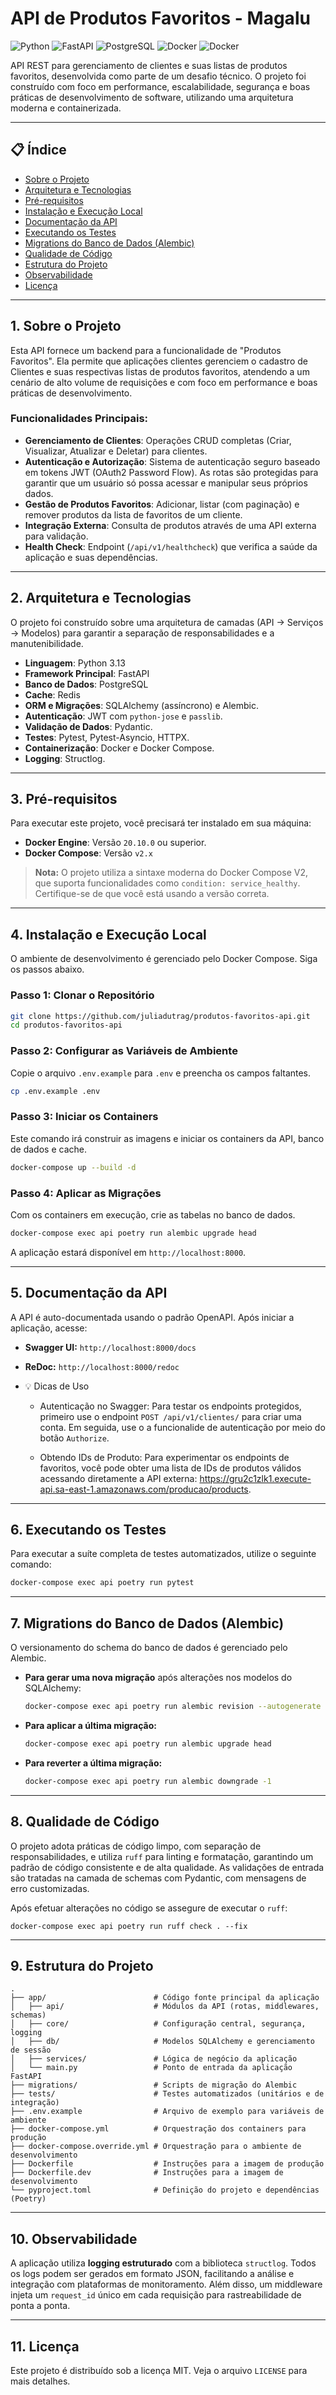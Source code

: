 # API de Produtos Favoritos - Magalu

![Python](https://img.shields.io/badge/Python-3.13-3776AB.svg?style=for-the-badge&logo=python)
![FastAPI](https://img.shields.io/badge/FastAPI-0.116.0-009688.svg?style=for-the-badge&logo=fastapi)
![PostgreSQL](https://img.shields.io/badge/PostgreSQL-17-316192.svg?style=for-the-badge&logo=postgresql)
![Docker](https://img.shields.io/badge/Docker-28.0-2496ED.svg?style=for-the-badge&logo=docker)
![Docker](https://img.shields.io/badge/Redis-DC382D?style=for-the-badge&logo=redis&logoColor=white)

API REST para gerenciamento de clientes e suas listas de produtos favoritos, desenvolvida como parte de um desafio técnico. O projeto foi construído com foco em performance, escalabilidade, segurança e boas práticas de desenvolvimento de software, utilizando uma arquitetura moderna e containerizada.

---

## 📋 Índice

- [Sobre o Projeto](#1-sobre-o-projeto)
- [Arquitetura e Tecnologias](#2-arquitetura-e-tecnologias)
- [Pré-requisitos](#3-pré-requisitos)
- [Instalação e Execução Local](#4-instalação-e-execução-local)
- [Documentação da API](#5-documentação-da-api)
- [Executando os Testes](#6-executando-os-testes)
- [Migrations do Banco de Dados (Alembic)](#7-migrations-do-banco-de-dados-alembic)
- [Qualidade de Código](#8-qualidade-de-código)
- [Estrutura do Projeto](#9-estrutura-do-projeto)
- [Observabilidade](#10-observabilidade)
- [Licença](#11-licença)

---

## 1. Sobre o Projeto

Esta API fornece um backend para a funcionalidade de "Produtos Favoritos". Ela permite que aplicações clientes gerenciem o cadastro de Clientes e suas respectivas listas de produtos favoritos, atendendo a um cenário de alto volume de requisições e com foco em performance e boas práticas de desenvolvimento.

### Funcionalidades Principais:

- **Gerenciamento de Clientes**: Operações CRUD completas (Criar, Visualizar, Atualizar e Deletar) para clientes.
- **Autenticação e Autorização**: Sistema de autenticação seguro baseado em tokens JWT (OAuth2 Password Flow). As rotas são protegidas para garantir que um usuário só possa acessar e manipular seus próprios dados.
- **Gestão de Produtos Favoritos**: Adicionar, listar (com paginação) e remover produtos da lista de favoritos de um cliente.
- **Integração Externa**: Consulta de produtos através de uma API externa para validação.
- **Health Check**: Endpoint (`/api/v1/healthcheck`) que verifica a saúde da aplicação e suas dependências.

---

## 2. Arquitetura e Tecnologias

O projeto foi construído sobre uma arquitetura de camadas (API -> Serviços -> Modelos) para garantir a separação de responsabilidades e a manutenibilidade.

- **Linguagem**: Python 3.13
- **Framework Principal**: FastAPI
- **Banco de Dados**: PostgreSQL
- **Cache**: Redis
- **ORM e Migrações**: SQLAlchemy (assíncrono) e Alembic.
- **Autenticação**: JWT com `python-jose` e `passlib`.
- **Validação de Dados**: Pydantic.
- **Testes**: Pytest, Pytest-Asyncio, HTTPX.
- **Containerização**: Docker e Docker Compose.
- **Logging**: Structlog.

---

## 3. Pré-requisitos

Para executar este projeto, você precisará ter instalado em sua máquina:

- **Docker Engine**: Versão `20.10.0` ou superior.
- **Docker Compose**: Versão `v2.x`

> **Nota:** O projeto utiliza a sintaxe moderna do Docker Compose V2, que suporta funcionalidades como `condition: service_healthy`. Certifique-se de que você está usando a versão correta.


---

## 4. Instalação e Execução Local

O ambiente de desenvolvimento é gerenciado pelo Docker Compose. Siga os passos abaixo.

### Passo 1: Clonar o Repositório
```bash
git clone https://github.com/juliadutrag/produtos-favoritos-api.git
cd produtos-favoritos-api
````

### Passo 2: Configurar as Variáveis de Ambiente

Copie o arquivo `.env.example` para `.env` e preencha os campos faltantes.

```bash
cp .env.example .env
```

### Passo 3: Iniciar os Containers

Este comando irá construir as imagens e iniciar os containers da API, banco de dados e cache.

```bash
docker-compose up --build -d
```

### Passo 4: Aplicar as Migrações

Com os containers em execução, crie as tabelas no banco de dados.

```bash
docker-compose exec api poetry run alembic upgrade head
```

A aplicação estará disponível em `http://localhost:8000`.

-----

## 5. Documentação da API

A API é auto-documentada usando o padrão OpenAPI. Após iniciar a aplicação, acesse:

  - **Swagger UI:** `http://localhost:8000/docs`
  - **ReDoc:** `http://localhost:8000/redoc`

- 💡 Dicas de Uso

  - Autenticação no Swagger: Para testar os endpoints protegidos, primeiro use o endpoint `POST /api/v1/clientes/` para criar uma conta. Em seguida, use o a funcionalide de autenticação por meio do botão `Authorize`.

  - Obtendo IDs de Produto: Para experimentar os endpoints de favoritos, você pode obter uma lista de IDs de produtos válidos acessando diretamente a API externa: https://gru2c1zlk1.execute-api.sa-east-1.amazonaws.com/producao/products.



-----

## 6. Executando os Testes

Para executar a suíte completa de testes automatizados, utilize o seguinte comando:

```bash
docker-compose exec api poetry run pytest
```

-----

## 7. Migrations do Banco de Dados (Alembic)

O versionamento do schema do banco de dados é gerenciado pelo Alembic.

  - **Para gerar uma nova migração** após alterações nos modelos do SQLAlchemy:
    ```bash
    docker-compose exec api poetry run alembic revision --autogenerate -m "descricao_da_alteracao"
    ```
  - **Para aplicar a última migração:**
    ```bash
    docker-compose exec api poetry run alembic upgrade head
    ```
  - **Para reverter a última migração:**
    ```bash
    docker-compose exec api poetry run alembic downgrade -1
    ```

-----

## 8. Qualidade de Código

O projeto adota práticas de código limpo, com separação de responsabilidades, e utiliza `ruff` para linting e formatação, garantindo um padrão de código consistente e de alta qualidade. As validações de entrada são tratadas na camada de schemas com Pydantic, com mensagens de erro customizadas.

Após efetuar alterações no código se assegure de executar o `ruff`:

```
docker-compose exec api poetry run ruff check . --fix
```

-----

## 9. Estrutura do Projeto

```
.
├── app/                        # Código fonte principal da aplicação
│   ├── api/                    # Módulos da API (rotas, middlewares, schemas)
│   ├── core/                   # Configuração central, segurança, logging
│   ├── db/                     # Modelos SQLAlchemy e gerenciamento de sessão
│   ├── services/               # Lógica de negócio da aplicação
│   └── main.py                 # Ponto de entrada da aplicação FastAPI
├── migrations/                 # Scripts de migração do Alembic
├── tests/                      # Testes automatizados (unitários e de integração)
├── .env.example                # Arquivo de exemplo para variáveis de ambiente
├── docker-compose.yml          # Orquestração dos containers para produção
├── docker-compose.override.yml # Orquestração para o ambiente de desenvolvimento
├── Dockerfile                  # Instruções para a imagem de produção
├── Dockerfile.dev              # Instruções para a imagem de desenvolvimento
└── pyproject.toml              # Definição do projeto e dependências (Poetry)
```

-----

## 10. Observabilidade

A aplicação utiliza **logging estruturado** com a biblioteca `structlog`. Todos os logs podem ser gerados em formato JSON, facilitando a análise e integração com plataformas de monitoramento. Além disso, um middleware injeta um `request_id` único em cada requisição para rastreabilidade de ponta a ponta.

-----

## 11. Licença

Este projeto é distribuído sob a licença MIT. Veja o arquivo `LICENSE` para mais detalhes.
